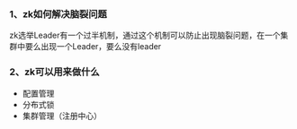 ### 1、zk如何解决脑裂问题

zk选举Leader有一个过半机制，通过这个机制可以防止出现脑裂问题，在一个集群中要么出现一个Leader，要么没有leader

### 2、zk可以用来做什么

- 配置管理
- 分布式锁
- 集群管理（注册中心）

